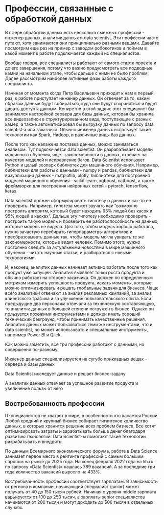 
# Профессии, связанные с обработкой данных

В сфере обработки данных есть несколько смежных профессий - инженер данных, аналитик данных и data scientist. Эти профессии часто путают, хотя занимаются они принципиально разными вещами. Давайте посмотрим еще раз на пример с заводом робокотиков и поймем в какой момент к работе подключается каждый из специалистов.

Вообще говоря, все специалисты работают от самого старта проекта и до его завершения, потому что важно предусмотреть все подводные камни на начальном этапе, чтобы дальше с ними не было проблем. Далее рассмотрим наиболее активные фазы работы каждого специалиста.

Начиная от момента когда Петр Васильевич приходит к нам в первый раз, к работе приступает инженер данных. Он отвечает за то, каким образом данные будут собираться, куда они будут сохраняться и будет давать доступ к данным. Конкретно в этой задаче этот специалист бы занимался настройкой сервера для базы данных, которая бы хранила все видеозаписи в структурированном виде, поступающие с разных камер, а также автоматизировал бы выгрузку данных по запросу data scientist-а или заказчика. Обычно инженер данных использует такие технологии как Spark, Hadoop, и различные виды баз данных.

После того как налажена поставка данных, можно заниматься анализом. Тут подключается data scientist. Он разрабатывает модели машинного обучения, ищет закономерности в данных, отвечает за качество моделей и исправление багов. Data Scientist использует Python и целый зоопарк библиотек для машинного обучения. Например, библиотеки для работы с данными - numpy и pandas, библиотеки для визуализации данных - matplotlib, plotly, библиотеки для построения моделей машинного обучения - scikit-learn, xgboost, catboost, а также фреймворки для построения нейронных сетей - pytorch, tensorflow, keras.

Data scientist должен сформулировать гипотезу о данных и как-то ее проверить. Например, гипотеза может звучать как “возможно построить алгоритм, который будет находить 95% людей без касок и 95% людей в касках”. Дальше эту гипотезу необходимо проверить - построить такую модель и проверить ее работоспособность на данных, которые модель не видела. Для того, чтобы модель хорошо работала, нужно зачастую перебирать гиперпараметры алгоритмов и преобразовывать данные так, чтобы модель могла увидеть те же закономерности, которые видит человек. Помимо этого, нужно постоянно следить за актуальными новостями в мире машинного обучения - читать научные статьи, и разбираться с новыми технологиями.

И, наконец, аналитик данных начинает активно работать после того как продукт уже запущен. Аналитик выявляет точки роста продукта и обычно работает на стороне заказчика. Он должен по определенным метрикам измерять успешность продукта, искать моменты, которые можно оптимизировать и решать глобальные задачи для бизнеса. Чаще всего аналитики отвечают за анализ рекламных кампаний, за анализ клиентского трафика и за улучшение пользовательского опыта. Если предыдущие два персонажа отвечали за техническую составляющую, то аналитик данных в большей степени погружен в бизнес. Однако он пользуется похожими инструментами и должен иметь хороший технический бэкграунд, чтобы принимать качественные решения. Аналитик данных может пользоваться теми же инструментами, что и data scientist, но может использовать и специальные инструменты, например Power BI и Qlick.

Как можно заметить, все три профессии работают с данными, но совершенно по-разному.

Инженер данных специализируется на сугубо прикладных вещах - сервера и базы данных

Data Scientist исследует данные и решает бизнес-задачу

А аналитик данных отвечает за успешное развитие продукта и увеличение пользы от него

## Востребованность профессии

IT-специалистов не хватает в мире, в особенности это касается России. Любой средний и крупный бизнес собирает гигантское количество данных, в которых хранится решение всех проблем бизнеса. Все хотят оптимизировать затраты и зарабатывать больше денег благодаря развитию технологий. Data Scientist-ы помогают такие технологии разрабатывать и внедрять.

По данным Всемирного экономического форума, работа в Data Science занимает первое место в рейтинге профессий с самым большим спросом на рынке до 2025 года. На конец февраля 2022 года на hh.ru по запросу «Data Scientist» нашлась 789 вакансий. А за последние три года количество вакансий выросло на 433%.

Востребованность профессии соответствует зарплатам. В зависимости от региона и компании, начинающий специалист (junior) может получать от 40 до 150 тысяч рублей. Начиная с уровня middle зарплата варьируется от 100 до 250 тысяч, а зарплаты senior специалистов начинаются от 200 тысяч и могут доходить до 500 тысяч в отдельных случаях.

